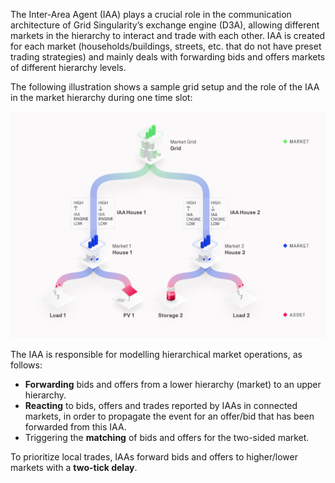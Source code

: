 The Inter-Area Agent (IAA) plays a crucial role in the communication architecture of Grid Singularity’s exchange engine (D3A), allowing different markets in the hierarchy to interact and trade with each other. IAA is created for each market (households/buildings, streets, etc. that do not have preset trading strategies) and mainly deals with forwarding bids and offers  markets of different hierarchy levels. 

The following illustration shows a sample grid setup and the role of the IAA in the market hierarchy during one time slot:

![alt_text](img/interareaagent-1.png)

The IAA is responsible for modelling hierarchical market operations, as follows:

*   **Forwarding** bids and offers from a lower hierarchy (market) to an upper hierarchy.
*   **Reacting** to bids, offers and trades reported by IAAs in connected markets, in order to propagate the event for an offer/bid that has been forwarded from this IAA.
*   Triggering the **matching** of bids and offers for the two-sided market.

To prioritize local trades, IAAs forward bids and offers to higher/lower markets with a **two-tick delay**. 

